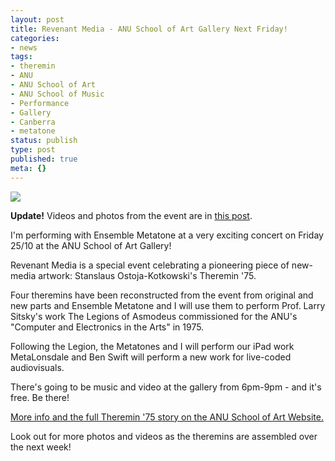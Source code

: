```yaml
---
layout: post
title: Revenant Media - ANU School of Art Gallery Next Friday!
categories:
- news
tags:
- theremin
- ANU
- ANU School of Art
- ANU School of Music
- Performance
- Gallery
- Canberra
- metatone
status: publish
type: post
published: true
meta: {}
---
```


![](/squarespace_images/static_500baf96c4aa540325612fa5_500bb0b2e4b042ea6e35b13f_525e160ce4b02bebac642305_1381897742092_Theremins_0.jpg_)
  


**Update!**
 Videos and photos from the event are in 
[this post](/blog/2013/12/4/theremin-75-videos-and-pictures).


I'm performing with Ensemble Metatone at a very exciting concert on Friday 25/10 at the ANU School of Art Gallery!


Revenant Media is a special event celebrating a pioneering piece of new-media artwork: Stanslaus Ostoja-Kotkowski's 
Theremin '75.


Four theremins have been reconstructed from the event from original and new parts and Ensemble Metatone and I will use them to perform Prof. Larry Sitsky's work 
The Legions of Asmodeus commissioned for the ANU's "Computer and Electronics in the Arts" in 1975.


Following the 
Legion, the Metatones and I will perform our iPad work 
MetaLonsdale and Ben Swift will perform a new work for live-coded audiovisuals.


There's going to be music and video at the gallery from 6pm-9pm - and it's free. Be there!


[More info and the full Theremin '75 story on the ANU School of Art Website.](http://soa.anu.edu.au/event/revenant-media)


Look out for more photos and videos as the theremins are assembled over the next week!
